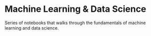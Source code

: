 # Machine Learning & Data Science
Series of notebooks that walks through the fundamentals of machine learning and data science.
